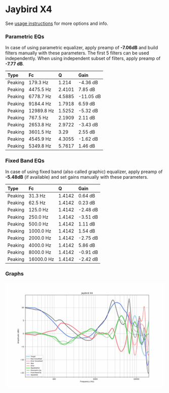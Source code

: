 # Jaybird X4
See [usage instructions](https://github.com/jaakkopasanen/AutoEq#usage) for more options and info.

### Parametric EQs
In case of using parametric equalizer, apply preamp of **-7.06dB** and build filters manually
with these parameters. The first 5 filters can be used independently.
When using independent subset of filters, apply preamp of **-7.77 dB**.

| Type    | Fc         |      Q | Gain      |
|:--------|:-----------|:-------|:----------|
| Peaking | 179.3 Hz   | 1.214  | -4.36 dB  |
| Peaking | 4475.5 Hz  | 2.4101 | 7.85 dB   |
| Peaking | 6778.7 Hz  | 4.5885 | -11.05 dB |
| Peaking | 9184.4 Hz  | 1.7918 | 6.59 dB   |
| Peaking | 12989.8 Hz | 1.5252 | -5.32 dB  |
| Peaking | 767.5 Hz   | 2.1909 | 2.11 dB   |
| Peaking | 2653.8 Hz  | 2.9722 | -3.43 dB  |
| Peaking | 3601.5 Hz  | 3.29   | 2.55 dB   |
| Peaking | 4545.9 Hz  | 4.3055 | -1.62 dB  |
| Peaking | 5349.8 Hz  | 5.7617 | 1.46 dB   |

### Fixed Band EQs
In case of using fixed band (also called graphic) equalizer, apply preamp of **-5.48dB**
(if available) and set gains manually with these parameters.

| Type    | Fc         |      Q | Gain     |
|:--------|:-----------|:-------|:---------|
| Peaking | 31.3 Hz    | 1.4142 | 0.64 dB  |
| Peaking | 62.5 Hz    | 1.4142 | 0.23 dB  |
| Peaking | 125.0 Hz   | 1.4142 | -2.48 dB |
| Peaking | 250.0 Hz   | 1.4142 | -3.51 dB |
| Peaking | 500.0 Hz   | 1.4142 | 1.11 dB  |
| Peaking | 1000.0 Hz  | 1.4142 | 1.54 dB  |
| Peaking | 2000.0 Hz  | 1.4142 | -2.75 dB |
| Peaking | 4000.0 Hz  | 1.4142 | 5.86 dB  |
| Peaking | 8000.0 Hz  | 1.4142 | -0.91 dB |
| Peaking | 16000.0 Hz | 1.4142 | -2.42 dB |

### Graphs
![](./Jaybird%20X4.png)